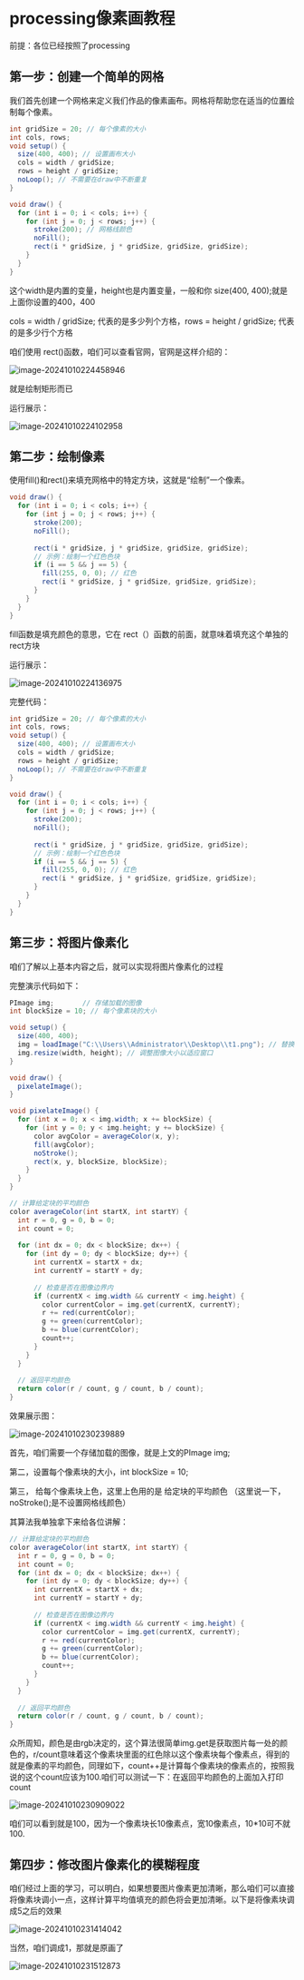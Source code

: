 # processing像素画教程

前提：各位已经按照了processing

## 第一步：创建一个简单的网格

我们首先创建一个网格来定义我们作品的像素画布。网格将帮助您在适当的位置绘制每个像素。

```java
int gridSize = 20; // 每个像素的大小
int cols, rows;
void setup() {
  size(400, 400); // 设置画布大小
  cols = width / gridSize;
  rows = height / gridSize;
  noLoop(); // 不需要在draw中不断重复
}

void draw() {
  for (int i = 0; i < cols; i++) {
    for (int j = 0; j < rows; j++) {
      stroke(200); // 网格线颜色
      noFill();
      rect(i * gridSize, j * gridSize, gridSize, gridSize);
    }
  }
}
```

这个width是内置的变量，height也是内置变量，一般和你  size(400, 400);就是上面你设置的400，400

cols = width / gridSize;  代表的是多少列个方格，rows = height / gridSize; 代表的是多少行个方格

咱们使用  rect()函数，咱们可以查看官网，官网是这样介绍的：

![image-20241010224458946](./../img/image-20241010224458946.png)

就是绘制矩形而已

运行展示：

![image-20241010224102958](./../img/image-20241010224102958.png)



## 第二步：绘制像素

使用fill()和rect()来填充网格中的特定方块，这就是“绘制”一个像素。

```java
void draw() {
  for (int i = 0; i < cols; i++) {
    for (int j = 0; j < rows; j++) {
      stroke(200);
      noFill();
        
      rect(i * gridSize, j * gridSize, gridSize, gridSize);
      // 示例：绘制一个红色色块
      if (i == 5 && j == 5) {
        fill(255, 0, 0); // 红色
        rect(i * gridSize, j * gridSize, gridSize, gridSize);
      }
    }
  }
}
```



fill函数是填充颜色的意思，它在 rect（）函数的前面，就意味着填充这个单独的rect方块

运行展示：

![image-20241010224136975](./../img/image-20241010224136975.png)



完整代码：

```java
int gridSize = 20; // 每个像素的大小
int cols, rows;
void setup() {
  size(400, 400); // 设置画布大小
  cols = width / gridSize;
  rows = height / gridSize;
  noLoop(); // 不需要在draw中不断重复
}

void draw() {
  for (int i = 0; i < cols; i++) {
    for (int j = 0; j < rows; j++) {
      stroke(200);
      noFill();
        
      rect(i * gridSize, j * gridSize, gridSize, gridSize);
      // 示例：绘制一个红色色块
      if (i == 5 && j == 5) {
        fill(255, 0, 0); // 红色
        rect(i * gridSize, j * gridSize, gridSize, gridSize);
      }
    }
  }
}
```



## 第三步：将图片像素化

咱们了解以上基本内容之后，就可以实现将图片像素化的过程

完整演示代码如下：

```java
PImage img;       // 存储加载的图像
int blockSize = 10; // 每个像素块的大小

void setup() {
  size(400, 400);
  img = loadImage("C:\\Users\\Administrator\\Desktop\\t1.png"); // 替换为您图像的文件名
  img.resize(width, height); // 调整图像大小以适应窗口
}

void draw() {
  pixelateImage();
}

void pixelateImage() {
  for (int x = 0; x < img.width; x += blockSize) {
    for (int y = 0; y < img.height; y += blockSize) {
      color avgColor = averageColor(x, y);
      fill(avgColor);
      noStroke();
      rect(x, y, blockSize, blockSize);
    }
  }
}

// 计算给定块的平均颜色
color averageColor(int startX, int startY) {
  int r = 0, g = 0, b = 0;
  int count = 0;
  
  for (int dx = 0; dx < blockSize; dx++) {
    for (int dy = 0; dy < blockSize; dy++) {
      int currentX = startX + dx;
      int currentY = startY + dy;
      
      // 检查是否在图像边界内
      if (currentX < img.width && currentY < img.height) {
        color currentColor = img.get(currentX, currentY);
        r += red(currentColor);
        g += green(currentColor);
        b += blue(currentColor);
        count++;
      }
    }
  }
  
  // 返回平均颜色
  return color(r / count, g / count, b / count);
}
```

效果展示图：

![image-20241010230239889](./../img/image-20241010230239889.png)

首先，咱们需要一个存储加载的图像，就是上文的PImage img;  

第二，设置每个像素块的大小，int blockSize = 10;

第三， 给每个像素块上色，这里上色用的是 给定块的平均颜色  （这里说一下，noStroke();是不设置网格线颜色）

其算法我单独拿下来给各位讲解：

```java
// 计算给定块的平均颜色
color averageColor(int startX, int startY) {
  int r = 0, g = 0, b = 0;
  int count = 0;
  for (int dx = 0; dx < blockSize; dx++) {
    for (int dy = 0; dy < blockSize; dy++) {
      int currentX = startX + dx;
      int currentY = startY + dy;
      
      // 检查是否在图像边界内
      if (currentX < img.width && currentY < img.height) {
        color currentColor = img.get(currentX, currentY);
        r += red(currentColor);
        g += green(currentColor);
        b += blue(currentColor);
        count++;
      }
    }
  }
  
  // 返回平均颜色
  return color(r / count, g / count, b / count);
}
```

众所周知，颜色是由rgb决定的，这个算法很简单img.get是获取图片每一处的颜色的，r/count意味着这个像素块里面的红色除以这个像素块每个像素点，得到的就是像素的平均颜色，同理如下，count++是计算每个像素块的像素点的，按照我说的这个count应该为100.咱们可以测试一下：在返回平均颜色的上面加入打印count

![image-20241010230909022](./../img/image-20241010230909022.png)



咱们可以看到就是100，因为一个像素块长10像素点，宽10像素点，10*10可不就100.

## 第四步：修改图片像素化的模糊程度

咱们经过上面的学习，可以明白，如果想要图片像素更加清晰，那么咱们可以直接将像素块调小一点，这样计算平均值填充的颜色将会更加清晰。以下是将像素块调成5之后的效果

![image-20241010231414042](./../img/image-20241010231414042.png)

当然，咱们调成1，那就是原画了

![image-20241010231512873](./../img/image-20241010231512873.png)

















